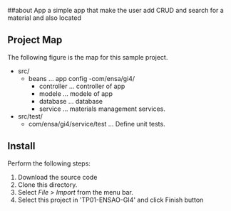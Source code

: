 
##about App
a simple app that make the user add CRUD and search for a material and also located

## Project Map

The following figure is the map for this sample project.


- src/
    + beans                       … app config
      -com/ensa/gi4/
        + controller              … controller of app
        + modele                  … modele of app
        + database                … database
        + service                 … materials management services.
- src/test/
    + com/ensa/gi4/service/test   … Define unit tests.



## Install

Perform the following steps:

1. Download the source code
1. Clone this directory.
1. Select *File > Import* from the menu bar.
1. Select this project in 'TP01-ENSAO-GI4' and click Finish button